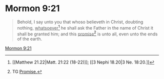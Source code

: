 # Mormon 9:21

> Behold, I say unto you that whoso believeth in Christ, doubting nothing, <u>whatsoever</u>[^a] he shall ask the Father in the name of Christ it shall be granted him; and this <u>promise</u>[^b] is unto all, even unto the ends of the earth.

[Mormon 9:21](https://www.churchofjesuschrist.org/study/scriptures/bofm/morm/9?lang=eng&id=p21#p21)


[^a]: [[Matthew 21.22|Matt. 21:22 (18-22)]]; [[3 Nephi 18.20|3 Ne. 18:20.]]
[^b]: TG [Promise.](https://www.churchofjesuschrist.org/study/scriptures/tg/promise?lang=eng)
